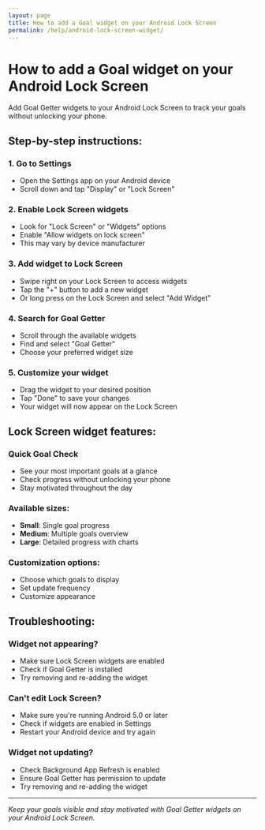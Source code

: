 ```yaml
---
layout: page
title: How to add a Goal widget on your Android Lock Screen
permalink: /help/android-lock-screen-widget/
---
```


# How to add a Goal widget on your Android Lock Screen

Add Goal Getter widgets to your Android Lock Screen to track your goals without unlocking your phone.

## Step-by-step instructions:

### 1. Go to Settings
- Open the Settings app on your Android device
- Scroll down and tap "Display" or "Lock Screen"

### 2. Enable Lock Screen widgets
- Look for "Lock Screen" or "Widgets" options
- Enable "Allow widgets on lock screen"
- This may vary by device manufacturer

### 3. Add widget to Lock Screen
- Swipe right on your Lock Screen to access widgets
- Tap the "+" button to add a new widget
- Or long press on the Lock Screen and select "Add Widget"

### 4. Search for Goal Getter
- Scroll through the available widgets
- Find and select "Goal Getter"
- Choose your preferred widget size

### 5. Customize your widget
- Drag the widget to your desired position
- Tap "Done" to save your changes
- Your widget will now appear on the Lock Screen

## Lock Screen widget features:

### Quick Goal Check
- See your most important goals at a glance
- Check progress without unlocking your phone
- Stay motivated throughout the day

### Available sizes:
- **Small**: Single goal progress
- **Medium**: Multiple goals overview
- **Large**: Detailed progress with charts

### Customization options:
- Choose which goals to display
- Set update frequency
- Customize appearance

## Troubleshooting:

### Widget not appearing?
- Make sure Lock Screen widgets are enabled
- Check if Goal Getter is installed
- Try removing and re-adding the widget

### Can't edit Lock Screen?
- Make sure you're running Android 5.0 or later
- Check if widgets are enabled in Settings
- Restart your Android device and try again

### Widget not updating?
- Check Background App Refresh is enabled
- Ensure Goal Getter has permission to update
- Try removing and re-adding the widget

---

*Keep your goals visible and stay motivated with Goal Getter widgets on your Android Lock Screen.*
